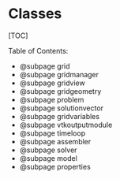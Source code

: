 # Classes

[TOC]

Table of Contents:
- @subpage grid
- @subpage gridmanager
- @subpage gridview
- @subpage gridgeometry
- @subpage problem
- @subpage solutionvector
- @subpage gridvariables
- @subpage vtkoutputmodule
- @subpage timeloop
- @subpage assembler
- @subpage solver
- @subpage model
- @subpage properties
